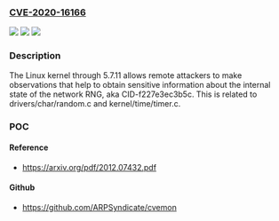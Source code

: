 ### [CVE-2020-16166](https://cve.mitre.org/cgi-bin/cvename.cgi?name=CVE-2020-16166)
![](https://img.shields.io/static/v1?label=Product&message=n%2Fa&color=blue)
![](https://img.shields.io/static/v1?label=Version&message=n%2Fa&color=blue)
![](https://img.shields.io/static/v1?label=Vulnerability&message=n%2Fa&color=brighgreen)

### Description

The Linux kernel through 5.7.11 allows remote attackers to make observations that help to obtain sensitive information about the internal state of the network RNG, aka CID-f227e3ec3b5c. This is related to drivers/char/random.c and kernel/time/timer.c.

### POC

#### Reference
- https://arxiv.org/pdf/2012.07432.pdf

#### Github
- https://github.com/ARPSyndicate/cvemon

